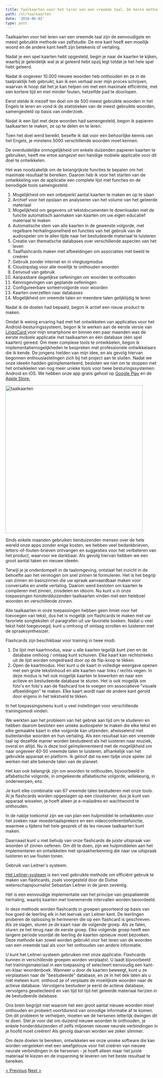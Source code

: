 ```yaml
---
title: Taalkaarten voor het leren van een vreemde taal. De beste methode om woorden te onthouden
path: /nl/taalkaarten
date: '2018-06-02'
type: post
---
```


Taalkaarten voor het leren van een vreemde taal zijn de eenvoudigste en meest gebruikte methode van zelfstudie. De ene kant heeft een moeilijk woord en de andere kant heeft zijn betekenis of vertaling.

Nadat je een spel kaarten hebt opgesteld, begin je naar de kaarten te kijken, waarbij je geleidelijk wat je al geleerd hebt opzij legt totdat je het hele spel hebt geleerd.

Nadat ik ongeveer 10.000 nieuwe woorden heb onthouden en ze in de taalpraktijk heb gebruikt, kan ik een verhaal over mijn proces schrijven, waarvan ik hoop dat het je kan helpen om met een maximale efficiëntie, met een kortere tijd en met minder fouten, hetzelfde pad te doorlopen.

Eerst stelde ik mezelf ten doel om de 500 meest gebruikte woorden in het Engels te leren en vond ik de statistieken van de meest gebruikte woorden, samengesteld op basis van onderzoek.

Nadat ik een lijst met deze woorden had samengesteld, begon ik papieren taalkaarten te maken, ze op te delen en te leren.

Toen het doel werd bereikt, besefte ik dat voor een behoorlijke kennis van het Engels, je minstens 5000 verschillende woorden moet kennen.

De overduidelijke onmogelijkheid om enkele duizenden papieren kaarten te gebruiken, heeft me ertoe aangezet een handige mobiele applicatie voor dit doel te ontwikkelen.

Het was noodzakelijk om de belangrijkste functies te bepalen om het maximale resultaat te bereiken. Daarom heb ik voor het starten van de ontwikkeling van de applicatie een complete lijst met functies en de benodigde tools samengesteld:

1. Mogelijkheid om een ​​onbeperkt aantal kaarten te maken en op te slaan
2. Archief voor het opslaan en analyseren van het volume van het geleerde materiaal
3. Mogelijkheid om gegevens uit tekstdocumenten te downloaden met de functie automatisch aanmaken van kaarten om uw eigen educatief materiaal te maken
4. Automatische stem van alle kaarten in de gewenste volgorde, met regelbare herhalingssnelheid en functies van het gebruik van de audiospeler om te allen tijde naar het bestudeerde materiaal te luisteren
5. Creatie van thematische databases over verschillende aspecten van het leven
6. Taalflashcards maken met afbeeldingen om associaties met beeld te creëren
7. Gebruik zonder internet en in vliegtuigmodus
8. Cloudopslag voor alle moeilijk te onthouden woorden
9. Eenvoud van gebruik
10. Aanpasbare dagelijkse oefeningen om woorden te onthouden
11. Kennisgevingen van geplande oefeningen
12. Configureerbare sorteervolgorde voor woorden
13. Kaarten overzetten naar databases
14. Mogelijkheid om vreemde talen en meerdere talen gelijktijdig te leren

Nadat ik de doelen had bepaald, begon ik actief een nieuw product te maken.

Omdat ik weinig ervaring had met het ontwikkelen van applicaties voor het Android-besturingssysteem, begon ik te werken aan de eerste versie van<a href="https://lingocard.com" target="_blank" rel="noopener"> LingoCard </a>voor mijn smartphone en binnen een paar maanden was de eerste mobiele applicatie met taalkaarten en één database (één spel kaarten) gereed. Om meer complexe tools te ontwikkelen, begon ik implementatiemogelijkheden te bespreken met professionele ontwikkelaars die ik kende. De jongens hielden van mijn idee, en als gevolg hiervan begonnen enthousiastelingen zich bij het project aan te sluiten. Nadat we onze ideeën hadden geïmplementeerd, besloten we niet om te stoppen met het ontwikkelen van nog meer unieke tools voor twee besturingssystemen: Android en iOS. We hebben onze app gratis gehost op <a href="https://play.google.com/store/apps/details?id=com.lingocard.lingocard" target="_blank" rel="noopener">Google Play</a> en de <a href="https://itunes.apple.com/us/app/lingocard/id1217076835?mt=8" target="_blank" rel="noopener">Apple Store.</a>

<img class="aligncenter wp-image-7109" src="../images/2018/05/LingoCard-play.png" alt="taalkaarten" width="453" height="487" />

Sinds enkele maanden gebruiken tienduizenden mensen over de hele wereld onze apps zonder enige kosten, we hebben veel bedankbrieven, letters-of-fouten-brieven ontvangen en suggesties voor het verbeteren van het product, waarvoor we dankbaar. Als gevolg hiervan hebben we een groot aantal taken en nieuwe ideeën.

Terwijl je je onderdompelt in de taalomgeving, ontstaat het inzicht in de behoefte aan het vermogen om snel zinnen te formuleren. Het is het begrip van zinnen en basiszinnen die uw spraak aanvaardbaar maken voor conversatie en snelle vertaling. Daarom werd besloten om kaarten te compileren met zinnen, zinsdelen en idioom. Nu kunt u in onze toepassingen honderdduizenden taalkaarten vinden met een heleboel woorden en verschillende zinnen.

Alle taalkaarten in onze toepassingen hebben geen limiet voor het toevoegen van tekst, dus het is mogelijk om flashcards te maken met uw favoriete songteksten of paragrafen uit uw favoriete boeken. Nadat u veel tekst hebt toegevoegd, kunt u omhoog of omlaag scrollen en luisteren met de spraaksynthesizer.

Flashcards zijn beschikbaar voor training in twee modi:

1. De lijst met kaartmodus, waar u alle kaarten tegelijk kunt zien en de database omhoog / omlaag kunt schuiven. Elke kaart kan rechtstreeks uit de lijst worden omgedraaid door op de flip-knop te tikken.
2. Open de kaartmodus. Hier kunt u de kaart in volledige weergave openen met een grote tekstinhoud en alle kaarten naar links / rechts vegen. In deze modus is het ook mogelijk kaarten te bewerken en naar een actieve en bestudeerde database te sturen. Het is ook mogelijk om foto's en foto's aan de flashcard toe te voegen om associatieve "visuele afbeeldingen" te maken. Elke kaart wordt naar de andere kant gerold door ergens in het tekstveld te tikken.

In het toepassingsmenu kunt u veel instellingen voor verschillende trainingsmodi vinden.

We werkten aan het probleem van het gebrek aan tijd om te studeren en hebben daarom besloten een unieke audiospeler te maken die elke tekst en elke gemaakte kaart in elke volgorde kan uitzenden, afwisselend met buitenlandse woorden en hun vertaling. Als een resultaat kan een vreemde taal op dezelfde manier worden bestudeerd als het luisteren naar muziek, overal en altijd. Nu is deze tool geïmplementeerd met de mogelijkheid om naar ongeveer 40-50 vreemde talen te luisteren, afhankelijk van het gebruikte apparaat en platform. Ik geloof dat na een tijdje onze speler zal werken met alle bekende talen van de planeet.

Het kan ook belangrijk zijn om woorden te onthouden, bijvoorbeeld in alfabetische volgorde, in omgekeerde alfabetische volgorde, willekeurig, in onderwerpen, enz.

Je kunt elke combinatie van 67 vreemde talen bestuderen met onze tools. Al je flashcards worden opgeslagen op een cloudserver, dus je kunt van apparaat wisselen, je hoeft alleen je e-mailadres en wachtwoord te onthouden.

In de nabije toekomst zijn we van plan een hulpmiddel te ontwikkelen voor het zoeken naar moedertaalsprekers en een videoconferentiefunctie, waarmee u tijdens het hele gesprek of de les nieuwe taalkaarten kunt maken.

Daarnaast kunt u met behulp van onze flashcards de juiste uitspraak van woorden of zinnen oefenen. Om dit te doen, zijn we hulpmiddelen aan het implementeren en ontwikkelen met spraakherkenning die naar uw uitspraak luisteren en uw fouten tonen.

Gebruik van Leitner's systeem.

<a href="https://en.wikipedia.org/wiki/Leitner_system" target="_blank" rel="noopener">Het Leitner-systeem</a> is een veel gebruikte methode om efficiënt gebruik te maken van flashcards, zoals voorgesteld door de Duitse wetenschapsjournalist Sebastian Leitner in de jaren zeventig.

Het is een eenvoudige implementatie van het principe van gespatieerde herhaling, waarbij kaarten met toenemende intervallen worden beoordeeld.

In deze methode worden flashcards in groepen gesorteerd op basis van hoe goed de leerling elk in het leervak ​​van Leitner kent. De leerlingen proberen de oplossing te herinneren die op een flashcard is geschreven. Als ze slagen, sturen ze de kaart naar de volgende groep. Als ze falen, sturen ze het terug naar de eerste groep. Elke volgende groep heeft een langere periode voordat de leerling de kaarten opnieuw moet bezoeken. Deze methode kan zowel worden gebruikt voor het leren van de woorden van een vreemde taal als voor het onthouden van andere informatie.

U kunt het Leitner-systeem gebruiken met onze applicatie. Flashcards kunnen in verschillende groepen worden verplaatst. U laadt bijvoorbeeld het trainingsmateriaal in een toepassing of selecteert eenvoudig een kant-en-klaar woordenboek. Wanneer u door de kaarten beweegt, kunt u ze verplaatsen naar de "bestudeerde" database, en ze in het dek laten als u niet meteen kunt. onthoud ze of verplaats de moeilijkste woorden naar de actieve database. Vervolgens bestudeer je eerst de actieve database, vervolgens geselecteerd en van tijd tot tijd het geleerde materiaal herzien in de bestudeerde database.

Ons brein begrijpt niet waarom het een groot aantal nieuwe woorden moet onthouden en probeert voortdurend van onnodige informatie af te komen. Om dit probleem te verhelpen, moeten we de hersenen letterlijk dwingen dit te doen. Stel je voor dat om duizend nieuwe woorden te onthouden, je enkele honderdduizenden of zelfs miljoenen nieuwe neurale verbindingen in je hoofd moet creëren! Als gevolg daarvan worden we zeker slimmer.

Om deze doelen te bereiken, ontwikkelen we onze unieke software die kan worden vergeleken met een weefgetouw voor het creëren van nieuwe neurale verbindingen in de hersenen - je hoeft alleen maar het juiste materiaal te kiezen en de inspanning te leveren om het beste resultaat te bereiken.

<a href="/nl/hoe-snel-engels-leren">< Previous</a> <a href="/nl/hoe-de-woordenschat-verbeteren">Next ></a>